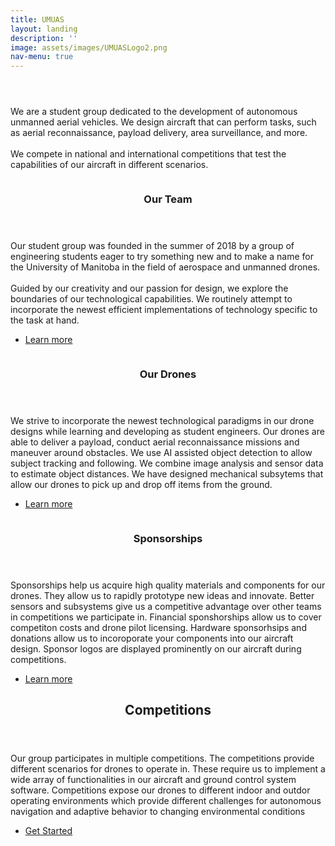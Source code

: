 ```yaml
---
title: UMUAS
layout: landing
description: '' 
image: assets/images/UMUASLogo2.png
nav-menu: true
---
```


<!-- Main -->
<div id="main">

<!-- One -->
<section id="one">
	<div class="inner">
		<header class="major">
			<h2></h2>
		</header>
		<p>We are a student group dedicated to the development of autonomous unmanned aerial vehicles. We design aircraft that can perform tasks, such as aerial reconnaissance, payload delivery, area surveillance, and more.
		<br><br> We compete in national and international competitions that test the capabilities of our aircraft in different scenarios.</p>
	</div>
</section>

<!-- Two -->
<section id="two" class="spotlights">
	<section>
		<a href="generic.html" class="image">
			<img src="{% link assets/images/drone1.jpg %}" alt="" data-position="center center" />
		</a>
		<div class="content">
			<div class="inner">
				<header class="major">
					<h3>Our Team</h3>
				</header>
				<p>Our student group was founded in the summer of 2018 by a group of engineering students eager to try something new and to make a name for the University of Manitoba in the field of aerospace and unmanned drones. 
				<br><br>Guided by our creativity and our passion for design, we explore the boundaries of our technological capabilities. We routinely attempt to incorporate the newest efficient implementations of technology specific to the task at hand. 
				</p>
				<ul class="actions">
					<li><a href="generic.html" class="button">Learn more</a></li>
				</ul>
			</div>
		</div>
	</section>
	<section>
		<a href="generic.html" class="image">
			<img src="{% link assets/images/pic09.jpg %}" alt="" data-position="top center" />
		</a>
		<div class="content">
			<div class="inner">
				<header class="major">
					<h3>Our Drones</h3>
				</header>
				<p>We strive to incorporate the newest technological paradigms in our drone designs while learning and developing as student engineers. Our drones are able to deliver a payload, conduct aerial reconnaissance missions and maneuver around obstacles. We use AI assisted object detection to allow subject tracking and following. We combine image analysis and sensor data to estimate object distances. We have designed mechanical subsytems that allow our drones to pick up and drop off items from the ground.  </p>
				<ul class="actions">
					<li><a href="generic.html" class="button">Learn more</a></li>
				</ul>
			</div>
		</div>
	</section>
	<section>
		<a href="generic.html" class="image">
			<img src="{% link assets/images/workspace.jpg %}" alt="" data-position="25% 25%" />
		</a>
		<div class="content">
			<div class="inner">
				<header class="major">
					<h3>Sponsorships</h3>
				</header>
				<p>Sponsorships help us acquire high quality materials and components for our drones. They allow us to rapidly prototype new ideas and innovate. Better sensors and subsystems give us a competitive advantage over other teams in competitions we participate in. Financial sponshorships allow us to cover competiton costs and drone pilot licensing. Hardware sponsorhsips and donations allow us to incoroporate your components into our aircraft design. Sponsor logos are displayed prominently on our aircraft during competitions.  </p>
				<ul class="actions">
					<li><a href="generic.html" class="button">Learn more</a></li>
				</ul>
			</div>
		</div>
	</section>
</section>

<!-- Three -->
<section id="three">
	<div class="inner">
		<header class="major">
			<h2>Competitions</h2>
		</header>
		<p>Our group participates in multiple competitions. The competitions provide different scenarios for drones to operate in. These require us to implement a wide array of functionalities in our aircraft and ground control system software. Competitions expose our drones to different indoor and outdor operating environments which provide different challenges for autonomous navigation and adaptive behavior to changing environmental conditions</p>
		<ul class="actions">
			<li><a href="generic.html" class="button next">Get Started</a></li>
		</ul>
	</div>
</section>

</div>
